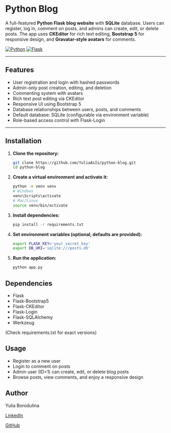 # Python Blog

A full-featured **Python Flask blog website** with **SQLite** database. Users can register, log in, comment on posts, and admins can create, edit, or delete posts. The app uses **CKEditor** for rich text editing, **Bootstrap 5** for responsive design, and **Gravatar-style avatars** for comments.

[![Python](https://img.shields.io/badge/Python-3.11-blue?logo=python&logoColor=white)](https://www.python.org/) 
[![Flask](https://img.shields.io/badge/Flask-2.3-green?logo=flask&logoColor=white)](https://flask.palletsprojects.com/) 

---

## Features

- User registration and login with hashed passwords
- Admin-only post creation, editing, and deletion
- Commenting system with avatars
- Rich text post editing via CKEditor
- Responsive UI using Bootstrap 5
- Database relationships between users, posts, and comments
- Default database: SQLite (configurable via environment variable)
- Role-based access control with Flask-Login

---

## Installation

1. **Clone the repository:**
   ```bash
   git clone https://github.com/YuliaAsIs/python-blog.git
   cd python-blog
   ```

 2. **Create a virtual environment and activate it:**

    ```bash
    python -m venv venv
    # Windows
    venv\Scripts\activate
    # Mac/Linux
    source venv/bin/activate
    ```

 3. **Install dependencies:**
    ```bash
    pip install -r requirements.txt
    ```

 4. **Set environment variables (optional, defaults are provided):**

    ```bash
    export FLASK_KEY='your_secret_key'
    export DB_URI='sqlite:///posts.db'
    ```

 5. **Run the application:**

    ```bash
    python app.py
    ```

 ## Dependencies

- Flask
- Flask-Bootstrap5
- Flask-CKEditor
- Flask-Login
- Flask-SQLAlchemy
- Werkzeug

(Check requirements.txt for exact versions)

## Usage

- Register as a new user
- Login to comment on posts
- Admin user (ID=1) can create, edit, or delete blog posts
- Browse posts, view comments, and enjoy a responsive design

## Author

Yulia Borodulina

[LinkedIn](https://www.linkedin.com/in/yulia-borodulina/)

[GitHub](https://github.com/YuliaAsIs)
